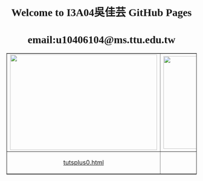 <h1 align="center"><font face="Bookman Old Style">Welcome to I3A04吳佳芸 GitHub Pages</font>
</h1>
<h1 align="center"><font face="Bookman Old Style">email:u10406104@ms.ttu.edu.tw</font></h1>
<table border="1" width="100%">
	<tr>
		<td width="389">
		<img border="0" src="figs/t0.gif" width="389" height="253"></td>
		<td width="446">
		<img border="0" src="figs/t1.gif" width="435" height="246"></td>
		<td><img border="0" src="figs/t2.gif" width="444" height="251"></td>
	</tr>
	<tr>
		<td width="389">
		<p align="center">
		<a href="http://jyunming-chen.github.io/tutsplus/tutsplus0.html">
		tutsplus0.html</a></td>
		<td width="447">
		<p align="center">
		<a href="http://jyunming-chen.github.io/tutsplus/tutsplus1.html">
		tutsplus1.html</a></td>
		<td>
		<p align="center">
		<a href="http://jyunming-chen.github.io/tutsplus/tutsplus2.html">
		tutsplus2.html </a>
	</tr>
</table>




